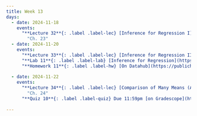 ```yaml
---
title: Week 13
days:
  - date: 2024-11-18
    events:
      "**Lecture 32**{: .label .label-lec} [Inference for Regression I](https://ph142-ucb.github.io/fa24/src/lec/Lec32_Inference-for-regression.html) [(Recording)](https://kaf.berkeley.edu/media/t/1_yeogiuwj/354120542)":
        "Ch. 23"
  - date: 2024-11-20
    events:
      "**Lecture 33**{: .label .label-lec} [Inference for Regression II](https://ph142-ucb.github.io/fa24/src/lec/Lec33_Inference-for-regression.html) [(Recording)](https://kaf.berkeley.edu/media/t/1_bc52zbw2/354120542)":
      "**Lab 11**{: .label .label-lab} [Inference for Regression](https://publichealth.datahub.berkeley.edu/hub/user-redirect/git-pull?repo=https%3A%2F%2Fgithub.com%2Fph142-ucb%2Fph142-fa24&urlpath=rstudio%2F&branch=main) (Due Nov 22nd)":
      "**Homework 11**{: .label .label-hw} [On Datahub](https://publichealth.datahub.berkeley.edu/hub/user-redirect/git-pull?repo=https%3A%2F%2Fgithub.com%2Fph142-ucb%2Fph142-fa24&urlpath=rstudio%2F&branch=main)":
      
  - date: 2024-11-22
    events:
      "**Lecture 34**{: .label .label-lec} [Comparison of Many Means (ANOVA)](https://ph142-ucb.github.io/fa24/src/lec/Lec34_ANOVA.html)":
        "Ch. 24"
      "**Quiz 10**{: .label .label-quiz} Due 11:59pm [on Gradescope](https://www.gradescope.com/courses/833518)":
      
---
```

